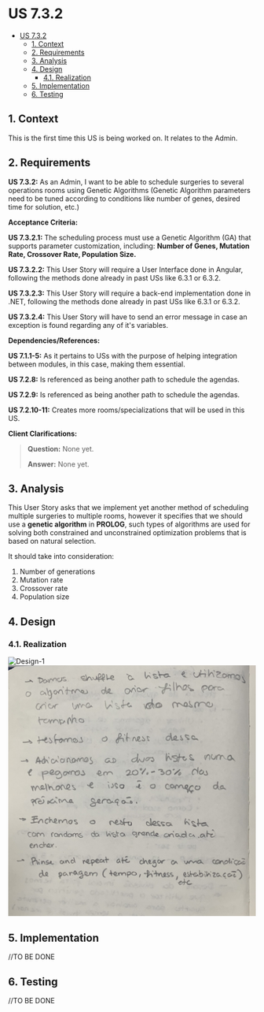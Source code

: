 # US 7.3.2

<!-- TOC -->
- [US 7.3.2](#us-732)
  - [1. Context](#1-context)
  - [2. Requirements](#2-requirements)
  - [3. Analysis](#3-analysis)
  - [4. Design](#4-design)
    - [4.1. Realization](#41-realization)
  - [5. Implementation](#5-implementation)
  - [6. Testing](#6-testing)
<!-- TOC -->


## 1. Context

This is the first time this US is being worked on.
It relates to the Admin.

## 2. Requirements

**US 7.3.2:** As an Admin, I want to be able to schedule surgeries to several operations rooms using Genetic Algorithms (Genetic Algorithm parameters need to be tuned according to conditions like number of genes, desired time for solution, etc.)

**Acceptance Criteria:**

**US 7.3.2.1:** The scheduling process must use a Genetic Algorithm (GA) that supports parameter customization, including: **Number of Genes, Mutation Rate, Crossover Rate, Population Size.**

**US 7.3.2.2:** This User Story will require a User Interface done in Angular, following the methods done already in past USs like 6.3.1 or 6.3.2.

**US 7.3.2.3:** This User Story will require a back-end implementation done in .NET, following the methods done already in past USs like 6.3.1 or 6.3.2.

**US 7.3.2.4:** This User Story will have to send an error message in case an exception is found regarding any of it's variables.

**Dependencies/References:**

**US 7.1.1-5:** As it pertains to USs with the purpose of helping integration between modules, in this case, making them essential.

**US 7.2.8:** Is referenced as being another path to schedule the agendas.

**US 7.2.9:** Is referenced as being another path to schedule the agendas.

**US 7.2.10-11:** Creates more rooms/specializations that will be used in this US.

**Client Clarifications:**

>**Question:** None yet.
>
>**Answer:** None yet.

## 3. Analysis

This User Story asks that we implement yet another method of scheduling multiple surgeries to multiple rooms, however it specifies that we should use a **genetic algorithm** in **PROLOG**, such types of algorithms are used for solving both constrained and unconstrained optimization problems that is based on natural selection.

It should take into consideration:

1. Number of generations
2. Mutation rate
3. Crossover rate
4. Population size

## 4. Design

### 4.1. Realization

![Design-1](assests/design-1.png)
![Design-2](assests/design-2.png)

## 5. Implementation

//TO BE DONE

## 6. Testing

//TO BE DONE